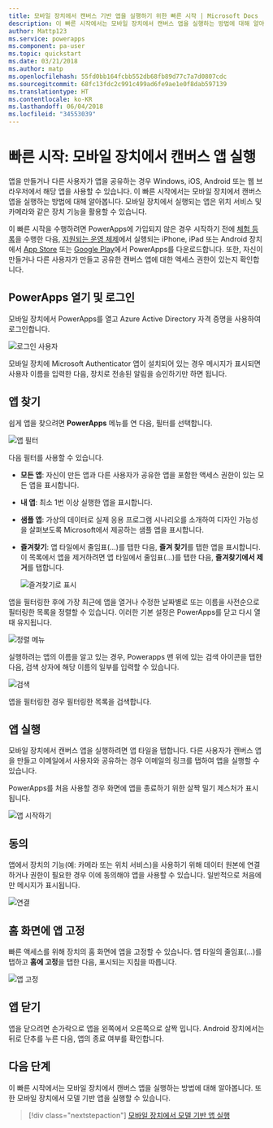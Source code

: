 ```yaml
---
title: 모바일 장치에서 캔버스 기반 앱을 실행하기 위한 빠른 시작 | Microsoft Docs
description: 이 빠른 시작에서는 모바일 장치에서 캔버스 앱을 실행하는 방법에 대해 알아봅니다.
author: Mattp123
ms.service: powerapps
ms.component: pa-user
ms.topic: quickstart
ms.date: 03/21/2018
ms.author: matp
ms.openlocfilehash: 55fd0bb164fcbb552db68fb89d77c7a7d0807cdc
ms.sourcegitcommit: 68fc13fdc2c991c499ad6fe9ae1e0f8dab597139
ms.translationtype: HT
ms.contentlocale: ko-KR
ms.lasthandoff: 06/04/2018
ms.locfileid: "34553039"
---
```

# <a name="quickstart-run-a-canvas-app-on-a-mobile-device"></a>빠른 시작: 모바일 장치에서 캔버스 앱 실행
앱을 만들거나 다른 사용자가 앱을 공유하는 경우 Windows, iOS, Android 또는 웹 브라우저에서 해당 앱을 사용할 수 있습니다. 이 빠른 시작에서는 모바일 장치에서 캔버스 앱을 실행하는 방법에 대해 알아봅니다. 모바일 장치에서 실행되는 앱은 위치 서비스 및 카메라와 같은 장치 기능을 활용할 수 있습니다.

이 빠른 시작을 수행하려면 PowerApps에 가입되지 않은 경우 시작하기 전에 [체험 등록](https://web.powerapps.com/signup?redirect=marketing&email=)을 수행한 다음, [지원되는 운영 체제](../maker/canvas-apps/limits-and-config.md)에서 실행되는 iPhone, iPad 또는 Android 장치에서 [App Store](https://itunes.apple.com/app/powerapps/id1047318566?mt=8) 또는 [Google Play](https://play.google.com/store/apps/details?id=com.microsoft.msapps)에서 PowerApps를 다운로드합니다. 또한, 자신이 만들거나 다른 사용자가 만들고 공유한 캔버스 앱에 대한 액세스 권한이 있는지 확인합니다.

## <a name="open-powerapps-and-sign-in"></a>PowerApps 열기 및 로그인
모바일 장치에서 PowerApps를 열고 Azure Active Directory 자격 증명을 사용하여 로그인합니다.

![로그인 사용자](./media/run-app-client/run-client-login.png)

모바일 장치에 Microsoft Authenticator 앱이 설치되어 있는 경우 메시지가 표시되면 사용자 이름을 입력한 다음, 장치로 전송된 알림을 승인하기만 하면 됩니다.

## <a name="find-the-app"></a>앱 찾기
쉽게 앱을 찾으려면 **PowerApps** 메뉴를 연 다음, 필터를 선택합니다.

![앱 필터](./media/run-app-client/filter-menu.png)

다음 필터를 사용할 수 있습니다.

* **모든 앱**: 자신이 만든 앱과 다른 사용자가 공유한 앱을 포함한 액세스 권한이 있는 모든 앱을 표시합니다.

* **내 앱**: 최소 1번 이상 실행한 앱을 표시합니다.

* **샘플 앱**: 가상의 데이터로 실제 응용 프로그램 시나리오를 소개하여 디자인 가능성을 살펴보도록 Microsoft에서 제공하는 샘플 앱을 표시합니다.

* **즐겨찾기**: 앱 타일에서 줄임표(...)를 탭한 다음, **즐겨 찾기**를 탭한 앱을 표시합니다. 이 목록에서 앱을 제거하려면 앱 타일에서 줄임표(...)를 탭한 다음, **즐겨찾기에서 제거**를 탭합니다.

    ![즐겨찾기로 표시](./media/run-app-client/favorite.png)

앱을 필터링한 후에 가장 최근에 앱을 열거나 수정한 날짜별로 또는 이름을 사전순으로 필터링한 목록을 정렬할 수 있습니다. 이러한 기본 설정은 PowerApps를 닫고 다시 열 때 유지됩니다.

![정렬 메뉴](./media/run-app-client/sort-menu.png)

실행하려는 앱의 이름을 알고 있는 경우, Powerapps 맨 위에 있는 검색 아이콘을 탭한 다음, 검색 상자에 해당 이름의 일부를 입력할 수 있습니다.

![검색](./media/run-app-client/search.png)

앱을 필터링한 경우 필터링한 목록을 검색합니다.

## <a name="run-an-app"></a>앱 실행
모바일 장치에서 캔버스 앱을 실행하려면 앱 타일을 탭합니다. 다른 사용자가 캔버스 앱을 만들고 이메일에서 사용자와 공유하는 경우 이메일의 링크를 탭하여 앱을 실행할 수 있습니다.

PowerApps를 처음 사용할 경우 화면에 앱을 종료하기 위한 살짝 밀기 제스처가 표시됩니다.

![앱 시작하기](./media/run-app-client/run-client-app.png)

## <a name="give-consent"></a>동의
앱에서 장치의 기능(예: 카메라 또는 위치 서비스)을 사용하기 위해 데이터 원본에 연결하거나 권한이 필요한 경우 이에 동의해야 앱을 사용할 수 있습니다. 일반적으로 처음에만 메시지가 표시됩니다.

![연결](./media/run-app-client/app-connection.png)

## <a name="pin-an-app-to-the-home-screen"></a>홈 화면에 앱 고정
빠른 액세스를 위해 장치의 홈 화면에 앱을 고정할 수 있습니다. 앱 타일의 줄임표(...)를 탭하고 **홈에 고정**을 탭한 다음, 표시되는 지침을 따릅니다.

![앱 고정](./media/run-app-client/run-client-pin.png)

## <a name="close-an-app"></a>앱 닫기
앱을 닫으려면 손가락으로 앱을 왼쪽에서 오른쪽으로 살짝 밉니다. Android 장치에서는 뒤로 단추를 누른 다음, 앱의 종료 여부를 확인합니다.

## <a name="next-steps"></a>다음 단계
이 빠른 시작에서는 모바일 장치에서 캔버스 앱을 실행하는 방법에 대해 알아봅니다. 또한 모바일 장치에서 모델 기반 앱을 실행할 수 있습니다.

> [!div class="nextstepaction"]
> [모바일 장치에서 모델 기반 앱 실행](run-app-client-model-driven.md)
